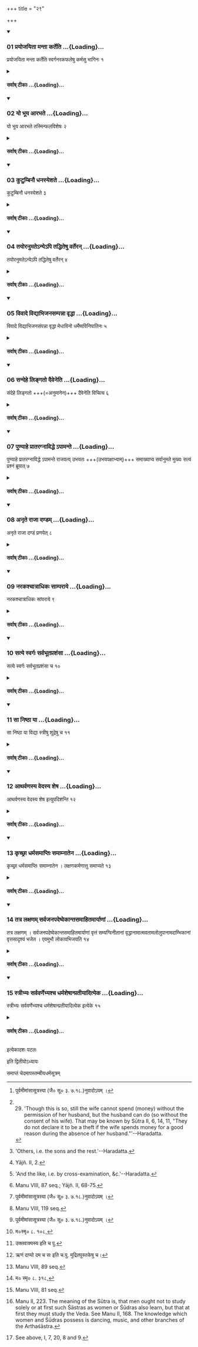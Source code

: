 +++
title = "२९"

+++

<div class="js_include" includetitle="true" newlevelforh1="3" unfilled url="/vedAH_yajuH/taittirIyam/sUtram/ApastambaH/dharma-sUtram/vishvAsa-prastutiH/2/11/29/01_prayojayitA_mantA_karteti.md">
<details open><summary><h3>01 प्रयोजयिता मन्ता कर्तेति ...{Loading}...</h3></summary>

प्रयोजयिता मन्ता कर्तेति स्वर्गनरकफलेषु कर्मसु भागिनः १
</details>
</div>
<div class="js_include collapsed" newlevelforh1="4" title="सर्वाष् टीकाः" unfilled url="/vedAH_yajuH/taittirIyam/sUtram/ApastambaH/dharma-sUtram/sarvASh_TIkAH/2/11/29/01_prayojayitA_mantA_karteti.md">
<details><summary><h4>सर्वाष् टीकाः ...{Loading}...</h4></summary>
<details><summary>Bühler</summary>

1. He who instigates to, he who assists in, and he who commits (an act, these three) share its rewards in heaven and its punishments in hell.
</details>
<details><summary>हरदत्त-टीका</summary>

##### सूत्रम्
प्रयोजयिता मन्ता कर्तेति स्वर्गनरकफलेषु कर्मसु भागिनः ॥१॥  
###### प्रस्तावः
ननु[^१] शास्त्रफलं प्रयोक्तरि, तत्कथमन्यकृतमेनोऽन्यं स्पृशतीति, बहुविधत्वात् कर्तृभेदस्येत्याह—  

[^१]: पूर्वमीमांसासूत्रस्या (जै० सू० ३. ७.१८.)नुवादोऽयम् ।

###### टिप्पनी
धर्ममधर्मं वा प्रकुर्वाणं यः प्रयुंक्ते-इदमित्थं कुर्विति, स प्रयोजयिता । स चाऽनेकप्रकारः-आज्ञापकोऽभ्यर्थयिता अनुग्राहक इति । भृत्यादेर्निकृष्टस्य प्रवर्तना आज्ञा । गुर्वादेराराध्यस्य प्रवर्तनाऽभ्यर्थना । अनुग्रहो द्विविधा-उपदेशस्तत्सधर्माचरणं चेति । तत्र य इत्थमर्थमुपदिशति त्वं शत्रुमित्थं व्यापादय, धर्मार्जनेऽयं तेऽभ्युपाय इति स उपदेष्टा । यः पुनः केनचिज्जिघांसितं पलायमानं वा निरुणद्धि निरुद्धश्च हन्यते स निरोद्धाऽनुग्राहकः । मन्ता अनुमन्ता यस्याऽनुमतिमन्तरेणार्थो न निवर्तते स राजादिको धर्माधर्मयोरनुमन्ता । कर्ता साक्षाक्रियाया निर्वर्तकः । एते त्रयोऽपि स्वर्गफलेषु नरकफलेषु च कर्मसु धर्मेष्वधर्मेषु च भागिनः फलस्यांशभागिनः अंशभाजः । सर्वेषां च यथाकथंचित् कर्तृत्वम् ॥ १॥
</details>
</details>
</div>
<div class="js_include" includetitle="true" newlevelforh1="3" unfilled url="/vedAH_yajuH/taittirIyam/sUtram/ApastambaH/dharma-sUtram/vishvAsa-prastutiH/2/11/29/02_yo_bhUya_Arabhate.md">
<details open><summary><h3>02 यो भूय आरभते ...{Loading}...</h3></summary>

यो भूय आरभते तस्मिन्फलविशेषः २
</details>
</div>
<div class="js_include collapsed" newlevelforh1="4" title="सर्वाष् टीकाः" unfilled url="/vedAH_yajuH/taittirIyam/sUtram/ApastambaH/dharma-sUtram/sarvASh_TIkAH/2/11/29/02_yo_bhUya_Arabhate.md">
<details><summary><h4>सर्वाष् टीकाः ...{Loading}...</h4></summary>
<details><summary>Bühler</summary>

2. He amongst these who contributes most to the accomplishment (of the act obtains) a greater share of the result.
</details>
<details><summary>हरदत्त-टीका</summary>

##### सूत्रम्
यो भूय आरभते तस्मिन् फलविशेषः ॥२॥  
###### टिप्पनी
तेषु प्रयोजकादिषु यो भूय आरभते यस्य व्यापारोऽर्थनिवृत्तावधिकमुपयुज्यते तस्मिन् फलविशेषो भवति ॥ २॥
</details>
</details>
</div>
<div class="js_include" includetitle="true" newlevelforh1="3" unfilled url="/vedAH_yajuH/taittirIyam/sUtram/ApastambaH/dharma-sUtram/vishvAsa-prastutiH/2/11/29/03_kuTumbinau_dhanasyeshate.md">
<details open><summary><h3>03 कुटुम्बिनौ धनस्येशते ...{Loading}...</h3></summary>

कुटुम्बिनौ धनस्येशते ३
</details>
</div>
<div class="js_include collapsed" newlevelforh1="4" title="सर्वाष् टीकाः" unfilled url="/vedAH_yajuH/taittirIyam/sUtram/ApastambaH/dharma-sUtram/sarvASh_TIkAH/2/11/29/03_kuTumbinau_dhanasyeshate.md">
<details><summary><h4>सर्वाष् टीकाः ...{Loading}...</h4></summary>
<details><summary>Bühler</summary>

3. Both the wife and the husband have power over (their) common property. [^1] 


[^1]:  29. 'Though this is so, still the wife cannot spend (money) without the permission of her husband, but the husband can do (so without the consent of his wife). That may be known by Sūtra II, 6, 14, 11, "They do not declare it to be a theft if the wife spends money for a good reason during the absence of her husband."'--Haradatta.
</details>
<details><summary>हरदत्त-टीका</summary>

##### सूत्रम्
कुटुम्बिनौ धनस्येशाते ॥३॥  
###### प्रस्तावः
यद्यप्येवम्—  
###### टिप्पनी
कुटुम्बिनौ दम्पती। तौ धनस्य परिग्रहे विनियोगे च ईणाते । यद्यप्येवं, तथापि भर्तुरनुशया विना स्त्री न विनियोक्तुं प्रभवति । भर्ता तु प्रभवति । तदेतेन वेदितव्यं 'न हि भर्तुर्विप्रवासे नैमित्तिके दाने स्तेयमुपदिशन्ती'ति (२.१४. २०) ॥ ३॥
</details>
</details>
</div>
<div class="js_include" includetitle="true" newlevelforh1="3" unfilled url="/vedAH_yajuH/taittirIyam/sUtram/ApastambaH/dharma-sUtram/vishvAsa-prastutiH/2/11/29/04_tayoranumate-nye-pi_taddhiteShu_varteran.md">
<details open><summary><h3>04 तयोरनुमतेऽन्येऽपि तद्धितेषु वर्तेरन् ...{Loading}...</h3></summary>

तयोरनुमतेऽन्येऽपि तद्धितेषु वर्तेरन् ४
</details>
</div>
<div class="js_include collapsed" newlevelforh1="4" title="सर्वाष् टीकाः" unfilled url="/vedAH_yajuH/taittirIyam/sUtram/ApastambaH/dharma-sUtram/sarvASh_TIkAH/2/11/29/04_tayoranumate-nye-pi_taddhiteShu_varteran.md">
<details><summary><h4>सर्वाष् टीकाः ...{Loading}...</h4></summary>
<details><summary>Bühler</summary>

4. By their permission, others also may act for their good (in this and the next world, even by spending money). [^2] 


[^2]:  'Others, i.e. the sons and the rest.'--Haradatta.
</details>
<details><summary>हरदत्त-टीका</summary>

##### सूत्रम्
तयोरनुमतेऽन्येऽपि तद्धितेषु वर्तेरन् ॥ ४ ॥  
###### टिप्पनी
तयोर्दम्पत्योरनुमतेऽनुमतौ सत्यामन्येऽपि पुत्रादयः तयोरैहिकेष्वामुष्मिकेषु च हितेषु वर्तेरन् द्रव्यविनियोगेनाऽपि ॥४॥
</details>
</details>
</div>
<div class="js_include" includetitle="true" newlevelforh1="3" unfilled url="/vedAH_yajuH/taittirIyam/sUtram/ApastambaH/dharma-sUtram/vishvAsa-prastutiH/2/11/29/05_vivAde_vidyAbhijanasampannA_vRddhA.md">
<details open><summary><h3>05 विवादे विद्याभिजनसम्पन्ना वृद्धा ...{Loading}...</h3></summary>

विवादे विद्याभिजनसंपन्ना वृद्धा मेधाविनो धर्मेष्वविनिपातिनः ५
</details>
</div>
<div class="js_include collapsed" newlevelforh1="4" title="सर्वाष् टीकाः" unfilled url="/vedAH_yajuH/taittirIyam/sUtram/ApastambaH/dharma-sUtram/sarvASh_TIkAH/2/11/29/05_vivAde_vidyAbhijanasampannA_vRddhA.md">
<details><summary><h4>सर्वाष् टीकाः ...{Loading}...</h4></summary>
<details><summary>Bühler</summary>

5. Men of learning and pure descent, who are aged, clever in reasoning, and careful in fulfilling the duties (of their caste and order, shall be the judges) in lawsuits. [^3] 


[^3]:  Yājñ. II, 2.
</details>
<details><summary>हरदत्त-टीका</summary>

##### सूत्रम्
विवादे विद्याभिजनसम्पन्ना वृद्धा मेधाविनो धर्मेष्वविनिपातिनः ॥ ५ ॥  
###### टिप्पनी
अर्थिप्रत्यर्थिनोर्विप्रतिषिद्धो वादो विवादः । तत्र विद्यादिगुणसंयुक्ता निर्णेतारस्स्युरिति वाक्यशेषः । विद्या अध्ययनसम्पत्, अध्ययनसहितं शास्त्रज्ञानं वा । अभिजनः कुलशुद्धिः । वृद्धाः परिणतवयसः । मेधाविनः ऊहापोहकुशलाः । धर्मेषु वर्णाश्रमप्रयुक्तेषु अविनिपातिनः, विनिपातः प्रमादः तद्रहिताः ॥५॥
</details>
</details>
</div>
<div class="js_include" includetitle="true" newlevelforh1="3" unfilled url="/vedAH_yajuH/taittirIyam/sUtram/ApastambaH/dharma-sUtram/vishvAsa-prastutiH/2/11/29/06_sandehe_lingato_daiveneti.md">
<details open><summary><h3>06 सन्देहे लिङ्गतो दैवेनेति ...{Loading}...</h3></summary>

संदेहे लिङ्गतो +++(=अनुमानेन)+++ दैवेनेति विचित्य ६
</details>
</div>
<div class="js_include collapsed" newlevelforh1="4" title="सर्वाष् टीकाः" unfilled url="/vedAH_yajuH/taittirIyam/sUtram/ApastambaH/dharma-sUtram/sarvASh_TIkAH/2/11/29/06_sandehe_lingato_daiveneti.md">
<details><summary><h4>सर्वाष् टीकाः ...{Loading}...</h4></summary>
<details><summary>Bühler</summary>

6. In doubtful cases (they shall give their decision) after having ascertained (the truth) by inference, ordeals, and the like (means). [^4] 


[^4]:  'And the like, i.e. by cross-examination, &c.'--Haradatta.
</details>
<details><summary>हरदत्त-टीका</summary>

##### सूत्रम्
सन्देहे लिङ्गतो देवेनेति विचित्य ॥ ६ ॥  
###### टिप्पनी
ते च निर्णयन्तस्सन्देहस्थलेषु लिङ्गतोऽतुमानेन दैवेन तप्तमाषादिना इतिशब्दः प्रकारे । यच्चान्यदेवंयुक्तं वचनव्याघातादि तेन च विचित्यार्थस्थितिमन्विष्य निर्णेतारस्स्युरित्यध्याहृतेन वाक्यपरिसमाप्तिः ॥६॥
</details>
</details>
</div>
<div class="js_include" includetitle="true" newlevelforh1="3" unfilled url="/vedAH_yajuH/taittirIyam/sUtram/ApastambaH/dharma-sUtram/vishvAsa-prastutiH/2/11/29/07_puNyAhe_prAtaragnAviddhe.apAmante.md">
<details open><summary><h3>07 पुण्याहे प्रातरग्नाविद्धे ऽपामन्ते ...{Loading}...</h3></summary>

पुण्याहे प्रातरग्नाविद्धे ऽपामन्ते राजवत्य् उभयतः +++(उभयपक्षाभ्याम्)+++ समाख्याप्य सर्वानुमते मुख्यः सत्यं प्रश्नं ब्रूयात् ७
</details>
</div>
<div class="js_include collapsed" newlevelforh1="4" title="सर्वाष् टीकाः" unfilled url="/vedAH_yajuH/taittirIyam/sUtram/ApastambaH/dharma-sUtram/sarvASh_TIkAH/2/11/29/07_puNyAhe_prAtaragnAviddhe.apAmante.md">
<details><summary><h4>सर्वाष् टीकाः ...{Loading}...</h4></summary>
<details><summary>Bühler</summary>

7. A person who is possessed of good qualities (may be called as a witness, and) shall answer the questions put to him according to the truth on an auspicious day, in the morning, before a kindled fire, standing near (a jar full of) water, in the presence of the king, and with the consent of all (of both parties and of the assessors), after having been exhorted (by the judge) to be fair to both sides. [^5] 


[^5]:  Manu VIII, 87 seq.; Yājñ. II, 68-75.
</details>
<details><summary>हरदत्त-टीका</summary>

##### सूत्रम्
पुण्याहे प्रातरग्नाविद्धेऽपामन्ते राजवत्युभयतस्समाख्याप्य सर्वानुमते मुख्यस्सत्यं प्रश्नं ब्रूयात् ॥७॥  
###### प्रस्तावः
अथ साक्ष्यविधिः—  
###### टिप्पनी
पुण्याहो देवनक्षत्रम् , प्रातर्मध्याह्नादिषु अग्नाविद्धे अग्निमिध्वा तत्समीपे अपामन्ते उदकमुपनिधाय तत्समीपे राजवति राजाधिष्ठिते सदसि । राजग्रहणं प्राड्विवाकादेरुपलक्षणम् । उभयत उभयोरर्थिप्रत्यर्थिनोस्समाख्याप्य किमहं युवयोः प्रमाणभूतः साक्षीत्यात्मानं ख्यापयित्वा । यदि वा उभयतः उभयोरपि पक्षयोस्सत्यवचने च असत्यवचने च साक्षिणो यद्भावि फलं तत्—  
सत्यं ब्रूह्यनृतं त्यक्त्वा सत्येन स्वर्गमेष्यसि ।  
[^१]अनृतेन महाघोरं नरकं प्रतिपस्यसे ॥  

[^१]: उक्त्वाऽनृतं. इति. च. पु.  

इत्यादिना प्रकारेण समाख्याप्य प्राड्विवाकादिभिः पृष्ट इति शेषः । सर्वानुमते अर्थिप्रत्यर्थिनोस्सभ्यानां चाऽनुमतौ सत्यां सभ्यो मुख्यः साक्षिगुणैरुपेतो दोषैश्च वर्जितस्साक्षी प्रश्नं पृष्टमर्थ सत्यं यथाऽऽत्मना ज्ञातं तथा ब्रूयात् ॥ ७ ॥
</details>
</details>
</div>
<div class="js_include" includetitle="true" newlevelforh1="3" unfilled url="/vedAH_yajuH/taittirIyam/sUtram/ApastambaH/dharma-sUtram/vishvAsa-prastutiH/2/11/29/08_anRte_rAjA_daNDam.md">
<details open><summary><h3>08 अनृते राजा दण्डम् ...{Loading}...</h3></summary>

अनृते राजा दण्डं प्रणयेत् ८
</details>
</div>
<div class="js_include collapsed" newlevelforh1="4" title="सर्वाष् टीकाः" unfilled url="/vedAH_yajuH/taittirIyam/sUtram/ApastambaH/dharma-sUtram/sarvASh_TIkAH/2/11/29/08_anRte_rAjA_daNDam.md">
<details><summary><h4>सर्वाष् टीकाः ...{Loading}...</h4></summary>
<details><summary>Bühler</summary>

8. If (he is found out speaking) an untruth, the king shall punish him. [^6] 


[^6]:  Manu VIII, 119 seq.
</details>
<details><summary>हरदत्त-टीका</summary>

##### सूत्रम्
अनृते राजा दण्डं प्रणयेत् ॥ ८॥  
###### टिप्पनी
साक्षिणाऽनृतमुक्तमिति प्रतिपन्ने राजा[^१] दण्डं प्रणयेत् ।  

अत्र मनुः—  
"[^२]यस्य दृश्येत् सप्ताहा[^३]दुक्तसाक्ष्यस्य साक्षिणः ।  
रोगोऽग्निर्ज्ञातिमरणं [^४]दाप्यो दण्ड च तत्समम् ॥” इति ॥ ८॥  

[^१]: तं दण्डयेत् इति क. पु.  

[^२]: म०स्मृ० ८. १०८,  

[^३]: उक्तवाक्यस्य इति च पु.  

[^४]: ऋणं दाप्यो दम च सः इति च.पु. मुद्रितपुस्तकेषु च।
</details>
</details>
</div>
<div class="js_include" includetitle="true" newlevelforh1="3" unfilled url="/vedAH_yajuH/taittirIyam/sUtram/ApastambaH/dharma-sUtram/vishvAsa-prastutiH/2/11/29/09_narakashchAtrAdhikaH_sAmparAye.md">
<details open><summary><h3>09 नरकश्चात्राधिकः साम्पराये ...{Loading}...</h3></summary>

नरकश्चात्राधिकः सांपराये ९
</details>
</div>
<div class="js_include collapsed" newlevelforh1="4" title="सर्वाष् टीकाः" unfilled url="/vedAH_yajuH/taittirIyam/sUtram/ApastambaH/dharma-sUtram/sarvASh_TIkAH/2/11/29/09_narakashchAtrAdhikaH_sAmparAye.md">
<details><summary><h4>सर्वाष् टीकाः ...{Loading}...</h4></summary>
<details><summary>Bühler</summary>

9. Besides, in that case, after death, hell (will be his punishment). [^7] 


[^7]:  Manu VIII, 89 seq.
</details>
<details><summary>हरदत्त-टीका</summary>

##### सूत्रम्
नरकश्चाऽत्राधिकः साम्पराये ॥ ९॥  
###### प्रस्तावः
न केवलमसत्यवचने राजदण्डः, किं तर्हि ?  
###### टिप्पनी
साम्परायः परलोकः, तत्र नरकश्च भवति, न तु,  
[^५] राजभिर्धृतदण्डास्तु कृत्वा पापानि मानवाः ।  
निर्मलास्स्वर्गमायान्ति सन्तस्सुकृतिनो यथा ॥  
इत्यस्यायं विषय इति ॥९॥  

[^५]: म० स्मृ० ८. ३१८,
</details>
</details>
</div>
<div class="js_include" includetitle="true" newlevelforh1="3" unfilled url="/vedAH_yajuH/taittirIyam/sUtram/ApastambaH/dharma-sUtram/vishvAsa-prastutiH/2/11/29/10_satye_svargaH_sarvabhUtaprashaMsA.md">
<details open><summary><h3>10 सत्ये स्वर्गः सर्वभूतप्रशंसा ...{Loading}...</h3></summary>

सत्ये स्वर्गः सर्वभूतप्रशंसा च १०
</details>
</div>
<div class="js_include collapsed" newlevelforh1="4" title="सर्वाष् टीकाः" unfilled url="/vedAH_yajuH/taittirIyam/sUtram/ApastambaH/dharma-sUtram/sarvASh_TIkAH/2/11/29/10_satye_svargaH_sarvabhUtaprashaMsA.md">
<details><summary><h4>सर्वाष् टीकाः ...{Loading}...</h4></summary>
<details><summary>Bühler</summary>

10. If he speaks the truth, (his reward will be) heaven and the approbation of all created beings. [^8] 


[^8]:  Manu VIII, 81 seq.
</details>
<details><summary>हरदत्त-टीका</summary>

##### सूत्रम्
सत्ये स्वर्गस्सर्वभूतप्रशंसा च ॥ १० ॥  
###### टिप्पनी
सत्य उक्ते स्वर्गो भवति । सर्वाणि च भूतान्येनं प्रशसन्ति अपि देवाः ॥१०॥
</details>
</details>
</div>
<div class="js_include" includetitle="true" newlevelforh1="3" unfilled url="/vedAH_yajuH/taittirIyam/sUtram/ApastambaH/dharma-sUtram/vishvAsa-prastutiH/2/11/29/11_sA_niShThA_yA.md">
<details open><summary><h3>11 सा निष्ठा या ...{Loading}...</h3></summary>

सा निष्ठा या विद्या स्त्रीषु शूद्रेषु च ११
</details>
</div>
<div class="js_include collapsed" newlevelforh1="4" title="सर्वाष् टीकाः" unfilled url="/vedAH_yajuH/taittirIyam/sUtram/ApastambaH/dharma-sUtram/sarvASh_TIkAH/2/11/29/11_sA_niShThA_yA.md">
<details><summary><h4>सर्वाष् टीकाः ...{Loading}...</h4></summary>
<details><summary>Bühler</summary>

11. The knowledge which Śūdras and women possess is the completion (of all study). [^9] 


[^9]:  Manu II, 223. The meaning of the Sūtra is, that men ought not to study solely or at first such Śāstras as women or Śūdras also learn, but that at first they must study the Veda. See Manu II, 168. The knowledge which women and Śūdras possess is dancing, music, and other branches of the Arthaśāstra.
</details>
<details><summary>हरदत्त-टीका</summary>

##### सूत्रम्
सा निष्ठा या विद्या स्त्रीषु शुद्रेषु च ॥११॥  
###### टिप्पनी
स्त्रीषु शूद्रेषु च या विद्या सा निष्ठा समाप्तिस्तस्यामप्यधिगतायां विद्याकर्म परितिष्ठतीति ॥ ११ ॥
</details>
</details>
</div>
<div class="js_include" includetitle="true" newlevelforh1="3" unfilled url="/vedAH_yajuH/taittirIyam/sUtram/ApastambaH/dharma-sUtram/vishvAsa-prastutiH/2/11/29/12_AtharvaNasya_vedasya_sheSha.md">
<details open><summary><h3>12 आथर्वणस्य वेदस्य शेष ...{Loading}...</h3></summary>

आथर्वणस्य वेदस्य शेष इत्युपदिशन्ति १२
</details>
</div>
<div class="js_include collapsed" newlevelforh1="4" title="सर्वाष् टीकाः" unfilled url="/vedAH_yajuH/taittirIyam/sUtram/ApastambaH/dharma-sUtram/sarvASh_TIkAH/2/11/29/12_AtharvaNasya_vedasya_sheSha.md">
<details><summary><h4>सर्वाष् टीकाः ...{Loading}...</h4></summary>
<details><summary>Bühler</summary>

12. They declare, that (this knowledge) is a supplement of the Atharva-Veda.
</details>
<details><summary>हरदत्त-टीका</summary>

##### सूत्रम्
आथर्वणस्य वेदस्य शेष इत्युपदिशन्ति ॥ १२ ॥  
###### टिप्पनी
अथर्वणा प्रोक्तमधीयते ये ते आथर्वणिकाः । वसन्तादिभ्यष्ठक् । तेषां समाम्नायः । "आथर्वणिकस्येकलोपश्च" आथर्वणः । तस्य वेदस्य शेष इत्युपदिशन्ति धर्मज्ञाः-या विद्या स्त्रीषु शूद्रेषु चेति ॥ १२॥
</details>
</details>
</div>
<div class="js_include" includetitle="true" newlevelforh1="3" unfilled url="/vedAH_yajuH/taittirIyam/sUtram/ApastambaH/dharma-sUtram/vishvAsa-prastutiH/2/11/29/13_kRchChrA_dharmasamAptiH_samAmnAtena.md">
<details open><summary><h3>13 कृच्छ्रा धर्मसमाप्तिः समाम्नातेन ...{Loading}...</h3></summary>

कृच्छ्रा धर्मसमाप्तिः समाम्नातेन । लक्षणकर्मणात्तु समाप्यते १३
</details>
</div>
<div class="js_include collapsed" newlevelforh1="4" title="सर्वाष् टीकाः" unfilled url="/vedAH_yajuH/taittirIyam/sUtram/ApastambaH/dharma-sUtram/sarvASh_TIkAH/2/11/29/13_kRchChrA_dharmasamAptiH_samAmnAtena.md">
<details><summary><h4>सर्वाष् टीकाः ...{Loading}...</h4></summary>
<details><summary>Bühler</summary>

13. It is difficult to learn the sacred law from (the letter of) the Vedas (only); but by following the indications it is easily accomplished.
</details>
<details><summary>हरदत्त-टीका</summary>

##### सूत्रम्
कृच्छ्रा धर्मसमाप्तिस्समाम्नानेन लक्षणकर्मणा तु समाप्यते ॥ १३ ॥  
###### टिप्पनी
समाम्नानं प्रतिपदपाठः । तेन धर्मसमाप्तिः कृच्छ्रा न शक्या कर्तुम् । किं तु लक्षणकर्मणा समाप्यते येन सामान्येन भिन्नानामध्यधिगमो भवति तल्लक्षणं, तस्य कर्मणा करणेन समाप्यते । कर्मणात्त्विति द्वितकारपाठोऽयमार्षः । आदिति वा निपातस्य प्रश्लेषः । स च सद्य इत्यस्यार्थे द्रष्टव्यः ॥ १३ ॥
</details>
</details>
</div>
<div class="js_include" includetitle="true" newlevelforh1="3" unfilled url="/vedAH_yajuH/taittirIyam/sUtram/ApastambaH/dharma-sUtram/vishvAsa-prastutiH/2/11/29/14_tatra_laxaNam_sarvajanapadeShvekAntasamAhitamAryANAM.md">
<details open><summary><h3>14 तत्र लक्षणम् सर्वजनपदेष्वेकान्तसमाहितमार्याणां ...{Loading}...</h3></summary>

तत्र लक्षणम् । सर्वजनपदेष्वेकान्तसमाहितमार्याणां वृत्तं सम्यग्विनीतानां वृद्धानामात्मवतामलोलुपानामदाम्भिकानां वृत्तसादृश्यं भजेत । एवमुभौ लोकावभिजयति १४
</details>
</div>
<div class="js_include collapsed" newlevelforh1="4" title="सर्वाष् टीकाः" unfilled url="/vedAH_yajuH/taittirIyam/sUtram/ApastambaH/dharma-sUtram/sarvASh_TIkAH/2/11/29/14_tatra_laxaNam_sarvajanapadeShvekAntasamAhitamAryANAM.md">
<details><summary><h4>सर्वाष् टीकाः ...{Loading}...</h4></summary>
<details><summary>Bühler</summary>

14. The indications for these (doubtful cases are), 'He shall regulate his course of action according to the conduct which is unanimously recognised in all countries by men of the three twice-born castes, who have been properly obedient (to their teachers), who are aged, of subdued senses, neither given to avarice, nor hypocrites. Acting thus he will gain both worlds.' [^10] 


[^10]:  See above, I, 7, 20, 8 and 9.
</details>
<details><summary>हरदत्त-टीका</summary>

##### सूत्रम्
तत्र लक्षणम् ॥ १४॥  
###### सूत्रम्
सर्वजनपदेष्वेकान्तसमाहितमार्याणां वृत्तं सम्यग्विनीतानां वृद्धानामात्मवतामलोलुपानामदाम्भिकानां वृत्तसादृश्यं भजेत एवमुभौ लोकावमिजयति ॥ १५॥  
###### टिप्पनी

पूर्वेण गतम् ॥ १५ ॥
</details>
</details>
</div>
<div class="js_include" includetitle="true" newlevelforh1="3" unfilled url="/vedAH_yajuH/taittirIyam/sUtram/ApastambaH/dharma-sUtram/vishvAsa-prastutiH/2/11/29/15_strIbhyaH_sarvavarNebhyashcha_dharmasheShAnpratIyAdityeka.md">
<details open><summary><h3>15 स्त्रीभ्यः सर्ववर्णेभ्यश्च धर्मशेषान्प्रतीयादित्येक ...{Loading}...</h3></summary>

स्त्रीभ्यः सर्ववर्णेभ्यश्च धर्मशेषान्प्रतीयादित्येक इत्येके १५
</details>
</div>
<div class="js_include collapsed" newlevelforh1="4" title="सर्वाष् टीकाः" unfilled url="/vedAH_yajuH/taittirIyam/sUtram/ApastambaH/dharma-sUtram/sarvASh_TIkAH/2/11/29/15_strIbhyaH_sarvavarNebhyashcha_dharmasheShAnpratIyAdityeka.md">
<details><summary><h4>सर्वाष् टीकाः ...{Loading}...</h4></summary>
<details><summary>Bühler</summary>

15. Some declare, that the remaining duties (which have not been taught here) must be learnt from women and men of all castes.
</details>
<details><summary>हरदत्त-टीका</summary>

##### सूत्रम्
स्त्रीभ्यस्सर्ववर्णेभ्यश्च धर्म शेषान्प्रतीयादित्येक इत्येके ॥ १६ ॥  
###### टिप्पनी
उक्तव्यतिरिक्ता ये धर्मास्ते धर्मशेषास्तान् स्त्र्यादीनामपि सकाशात् प्रतायादित्येके मन्यन्ते । ते च प्रतिजनपदं प्रतिकुलं च भिन्नास्तथैव प्रतिपत्तव्याः । तत्र द्राविडाः कन्यामेषस्थे सवितर्यादित्यपूजामाचरन्ति भूमौ मण्डलमालिख्य, इत्यादीन्युदाहरणानि । द्विरुक्तिरध्यायपरिसमाप्त्यर्था ॥ १६ ॥  

इत्यापस्तम्बधर्मसूत्रवृत्तौ द्वितीयप्रश्ने एकोनविंशी कण्डिका ॥ २९॥  

इति चाऽऽपस्तम्बधर्मसूत्रवृत्तौ श्रीहरदत्तमिश्रविरचितायामुज्ज्वलायां
द्वितीयप्रश्ने एकादशः पटलः ॥ ११ ॥  

समाप्तो द्वितीयः प्रश्नः ॥

समाप्तमिदमुज्वलोज्वलितमापस्तम्बधर्मसूत्रम् ॥
</details>
</details>
</div>

   

इत्येकादशः पटलः

इति द्वितीयोऽध्यायः

समाप्तं चेदमापस्तम्बीयधर्मसूत्रम्
